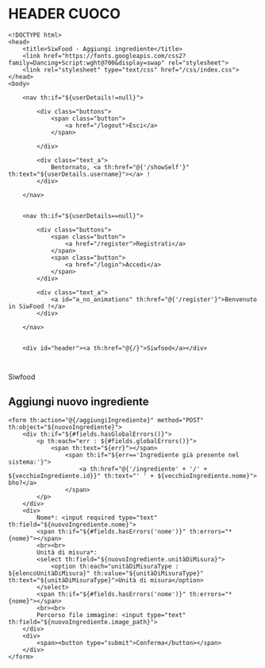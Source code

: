 # HEADER CUOCO


```
<!DOCTYPE html>
<head>
    <title>SiwFood - Aggiungi ingrediente</title>
    <link href="https://fonts.googleapis.com/css2?family=Dancing+Script:wght@700&display=swap" rel="stylesheet">
    <link rel="stylesheet" type="text/css" href="/css/index.css">
</head>
<body>

	<nav th:if="${userDetails!=null}">
	
		<div class="buttons">
    		<span class="button">
       	 		<a href="/logout">Esci</a>
    		</span>
            	
		</div>
        
		<div class="text_a">
    		Bentornato, <a th:href="@{'/showSelf'}" th:text="${userDetails.username}"></a> !
		</div>
	
	</nav>

	
	<nav th:if="${userDetails==null}">
	
		<div class="buttons">
			<span class="button">
				<a href="/register">Registrati</a>
			</span>
			<span class="button">
				<a href="/login">Accedi</a>
			</span>
		</div>
		        
		<div class="text_a">
			<a id="a_no_animations" th:href="@{'/register'}">Benvenuto in SiwFood !</a>
		</div>
		        
	</nav>

	
	<div id="header"><a th:href="@{/}">Siwfood</a></div>
	
	
```




<div id="header"><a th:href="@{/}">Siwfood</a></div>
    <h2>Aggiungi nuovo ingrediente</h2>
	
	
    <form th:action="@{/aggiungiIngrediente}" method="POST" th:object="${nuovoIngrediente}">
		<div th:if="${#fields.hasGlobalErrors()}">
			<p th:each="err : ${#fields.globalErrors()}">
				<span th:text="${err}"></span>
					<span th:if="${err=='Ingrediente già presente nel sistema:'}">
						<a th:href="@{'/ingrediente' + '/' + ${vecchioIngrediente.id}}" th:text="' ' + ${vecchioIngrediente.nome}"> bho?</a>
					</span>
			</p>
		</div>
		<div>
        	Nome*: <input required type="text" th:field="${nuovoIngrediente.nome}">
        	<span th:if="${#fields.hasErrors('nome')}" th:errors="*{nome}"></span>
			<br><br>
			Unità di misura*:
			<select th:field="${nuovoIngrediente.unitàDiMisura}">
				<option th:each="unitàDiMisuraType : ${elencoUnitàDiMisura}" th:value="${unitàDiMisuraType}" th:text="${unitàDiMisuraType}">Unità di misura</option>
			</select>
			<span th:if="${#fields.hasErrors('nome')}" th:errors="*{nome}"></span>
			<br><br>
			Percorso file immagine: <input type="text" th:field="${nuovoIngrediente.image_path}">
        </div>
        <div>
			<span><button type="submit">Conferma</button></span>
		</div>
    </form>



